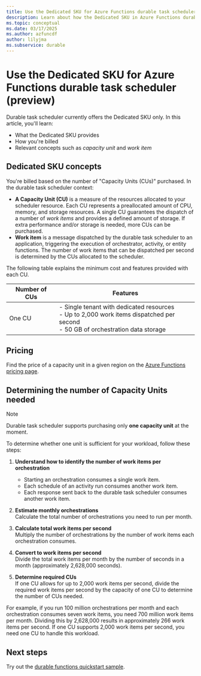 ```yaml
---
title: Use the Dedicated SKU for Azure Functions durable task scheduler (preview)
description: Learn about how the Dedicated SKU in Azure Functions durable task scheduler.
ms.topic: conceptual
ms.date: 03/17/2025
ms.author: azfuncdf
author: lilyjma
ms.subservice: durable
---
```


# Use the Dedicated SKU for Azure Functions durable task scheduler (preview)

Durable task scheduler currently offers the Dedicated SKU only. In this article, you'll learn:
- What the Dedicated SKU provides
- How you're billed
- Relevant concepts such as *capacity unit* and *work item*

## Dedicated SKU concepts 

You're billed based on the number of "Capacity Units (CUs)" purchased. In the durable task scheduler context:

- **A Capacity Unit (CU)** is a measure of the resources allocated to your scheduler resource. Each CU represents a preallocated amount of CPU, memory, and storage resources. A single CU guarantees the dispatch of a number of *work items* and provides a defined amount of storage. If extra performance and/or storage is needed, more CUs can be purchased.
- **Work item** is a message dispatched by the durable task scheduler to an application, triggering the execution of orchestrator, activity, or entity functions. The number of work items that can be dispatched per second is determined by the CUs allocated to the scheduler.

The following table explains the minimum cost and features provided with each CU.

| Number of CUs | Features |
| ------------- | -------- |
| One CU        | - Single tenant with dedicated resources​</br>- Up to 2,000 work items dispatched per second​</br>- 50 GB of orchestration data storage​ |

## Pricing

Find the price of a capacity unit in a given region on the [Azure Functions pricing page](https://azure.microsoft.com/pricing/details/functions/). 

## Determining the number of Capacity Units needed

> [!NOTE]
> Durable task scheduler supports purchasing only **one capacity unit** at the moment.  

To determine whether one unit is sufficient for your workload, follow these steps:

1. **Understand how to identify the number of work items per orchestration**
   - Starting an orchestration consumes a single work item.
   - Each schedule of an activity run consumes another work item.
   - Each response sent back to the durable task scheduler consumes another work item.
     
1. **Estimate monthly orchestrations**  
    Calculate the total number of orchestrations you need to run per month. 

1. **Calculate total work items per second**  
    Multiply the number of orchestrations by the number of work items each orchestration consumes.

1. **Convert to work items per second**  
    Divide the total work items per month by the number of seconds in a month (approximately 2,628,000 seconds).

1. **Determine required CUs**  
    If one CU allows for up to 2,000 work items per second, divide the required work items per second by the capacity of one CU to determine the number of CUs needed.

For example, if you run 100 million orchestrations per month and each orchestration consumes seven work items, you need 700 million work items per month. Dividing this by 2,628,000 results in approximately 266 work items per second. If one CU supports 2,000 work items per second, you need one CU to handle this workload.

## Next steps

Try out the [durable functions quickstart sample](quickstart-durable-task-scheduler.md).